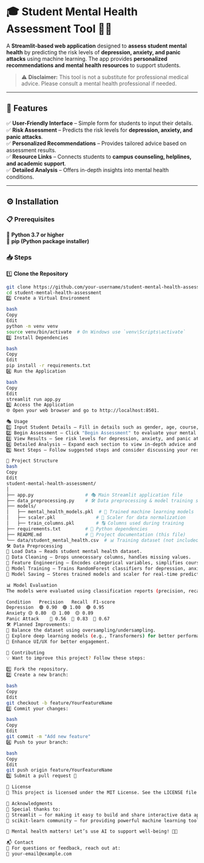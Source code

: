 # 🎓 Student Mental Health Assessment Tool 🧠💙  

A **Streamlit-based web application** designed to **assess student mental health** by predicting the risk levels of **depression, anxiety, and panic attacks** using machine learning. The app provides **personalized recommendations and mental health resources** to support students.  

> ⚠️ **Disclaimer:** This tool is not a substitute for professional medical advice. Please consult a mental health professional if needed.

---

## 📌 Features  

✅ **User-Friendly Interface** – Simple form for students to input their details.  
✅ **Risk Assessment** – Predicts the risk levels for **depression, anxiety, and panic attacks**.  
✅ **Personalized Recommendations** – Provides tailored advice based on assessment results.  
✅ **Resource Links** – Connects students to **campus counseling, helplines, and academic support**.  
✅ **Detailed Analysis** – Offers in-depth insights into mental health conditions.  

---

## ⚙️ Installation  

### 📋 Prerequisites  

🔹 **Python 3.7 or higher**  
🔹 **pip (Python package installer)**  

### 📥 Steps  

1️⃣ **Clone the Repository**  
```bash
git clone https://github.com/your-username/student-mental-health-assessment.git
cd student-mental-health-assessment
2️⃣ Create a Virtual Environment

bash
Copy
Edit
python -m venv venv
source venv/bin/activate  # On Windows use `venv\Scripts\activate`
3️⃣ Install Dependencies

bash
Copy
Edit
pip install -r requirements.txt
4️⃣ Run the Application

bash
Copy
Edit
streamlit run app.py
5️⃣ Access the Application
🌐 Open your web browser and go to http://localhost:8501.

🎭 Usage
1️⃣ Input Student Details – Fill in details such as gender, age, course, year of study, CGPA, and marital status.
2️⃣ Begin Assessment – Click "Begin Assessment" to evaluate your mental health.
3️⃣ View Results – See risk levels for depression, anxiety, and panic attacks along with personalized recommendations.
4️⃣ Detailed Analysis – Expand each section to view in-depth advice and insights.
5️⃣ Next Steps – Follow suggested steps and consider discussing your results with a professional.

📂 Project Structure
bash
Copy
Edit
student-mental-health-assessment/
│
├── app.py                   # 🎭 Main Streamlit application file
├── data_preprocessing.py    # 🛠️ Data preprocessing & model training script
├── models/
│   ├── mental_health_models.pkl  # 🧠 Trained machine learning models
│   ├── scaler.pkl               # 🔄 Scaler for data normalization
│   ├── train_columns.pkl        # 🔠 Columns used during training
├── requirements.txt         # 📌 Python dependencies
├── README.md                # 📖 Project documentation (this file)
└── data/student_mental_health.csv  # 📊 Training dataset (not included in repo)
🛠️ Data Preprocessing
🔹 Load Data – Reads student mental health dataset.
🔹 Data Cleaning – Drops unnecessary columns, handles missing values.
🔹 Feature Engineering – Encodes categorical variables, simplifies course categories.
🔹 Model Training – Trains RandomForest classifiers for depression, anxiety, and panic attacks.
🔹 Model Saving – Stores trained models and scaler for real-time predictions in the app.

📊 Model Evaluation
The models were evaluated using classification reports (precision, recall, F1-score):

Condition	Precision	Recall	F1-score
Depression	🟢 0.90	🟢 1.00	🟢 0.95
Anxiety	🟡 0.80	🟡 1.00	🟡 0.89
Panic Attack	🔴 0.56	🔴 0.83	🔴 0.67
🛠️ Planned Improvements:
🔹 Balance the dataset using oversampling/undersampling.
🔹 Explore deep learning models (e.g., Transformers) for better performance.
🔹 Enhance UI/UX for better engagement.

🤝 Contributing
💡 Want to improve this project? Follow these steps:

1️⃣ Fork the repository.
2️⃣ Create a new branch:

bash
Copy
Edit
git checkout -b feature/YourFeatureName
3️⃣ Commit your changes:

bash
Copy
Edit
git commit -m "Add new feature"
4️⃣ Push to your branch:

bash
Copy
Edit
git push origin feature/YourFeatureName
5️⃣ Submit a pull request 🚀

📜 License
📄 This project is licensed under the MIT License. See the LICENSE file for details.

🙏 Acknowledgments
💙 Special thanks to:
🔹 Streamlit – for making it easy to build and share interactive data apps.
🔹 scikit-learn community – for providing powerful machine learning tools.

📢 Mental health matters! Let’s use AI to support well-being! 💙🚀

📬 Contact
📧 For questions or feedback, reach out at:
📩 your-email@example.com
